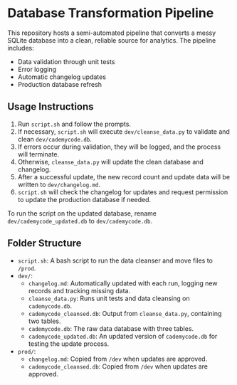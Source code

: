 # Database Transformation Pipeline

This repository hosts a semi-automated pipeline that converts a messy SQLite database into a clean, reliable source for analytics. The pipeline includes:

- Data validation through unit tests
- Error logging
- Automatic changelog updates
- Production database refresh

## Usage Instructions

1. Run `script.sh` and follow the prompts.
2. If necessary, `script.sh` will execute `dev/cleanse_data.py` to validate and clean `dev/cademycode.db`.
3. If errors occur during validation, they will be logged, and the process will terminate.
4. Otherwise, `cleanse_data.py` will update the clean database and changelog.
5. After a successful update, the new record count and update data will be written to `dev/changelog.md`.
6. `script.sh` will check the changelog for updates and request permission to update the production database if needed.

To run the script on the updated database, rename `dev/cademycode_updated.db` to `dev/cademycode.db`.

## Folder Structure

- `script.sh`: A bash script to run the data cleanser and move files to `/prod`.
- `dev/`:
  - `changelog.md`: Automatically updated with each run, logging new records and tracking missing data.
  - `cleanse_data.py`: Runs unit tests and data cleansing on `cademycode.db`.
  - `cademycode_cleansed.db`: Output from `cleanse_data.py`, containing two tables.
  - `cademycode.db`: The raw data database with three tables.
  - `cademycode_updated.db`: An updated version of `cademycode.db` for testing the update process.
- `prod/`:
  - `changelog.md`: Copied from `/dev` when updates are approved.
  - `cademycode_cleansed.db`: Copied from `/dev` when updates are approved.
